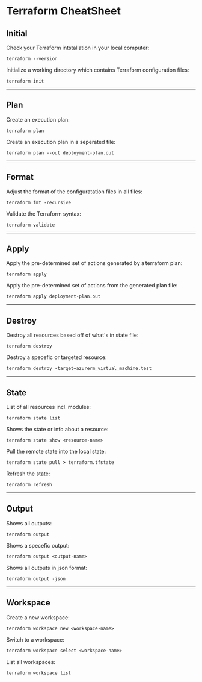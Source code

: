 # Terraform CheatSheet

## Initial
Check your Terraform intstallation in your local computer:
```
terraform --version
```

Initialize a working directory which contains Terraform configuration files:
```
terraform init
```
---
## Plan
Create an execution plan:
```
terraform plan
```

Create an execution plan in a seperated file:
```
terraform plan --out deployment-plan.out
```
---
## Format
Adjust the format of the configuratation files in all files:
```
terraform fmt -recursive 
```

Validate the Terraform syntax:
```
terraform validate
```
---
## Apply
Apply the pre-determined set of actions generated by a terraform plan:
```
terraform apply
```

Apply the pre-determined set of actions from the generated plan file:
```
terraform apply deployment-plan.out
```
---
## Destroy
Destroy all resources based off of what's in state file:
```
terraform destroy
```

Destroy a specefic or targeted resource:
```
terraform destroy -target=azurerm_virtual_machine.test
```
---
## State
List of all resources incl. modules:
```
terraform state list
```

Shows the state or info about a resource:
```
terraform state show <resource-name>
```

Pull the remote state into the local state:
```
terraform state pull > terraform.tfstate
```

Refresh the state:
```
terraform refresh
```
---
## Output
Shows all outputs:
```
terraform output
```

Shows a specefic output:
```
terraform output <output-name>
```

Shows all outputs in json format:
```
terraform output -json
```
---
## Workspace
Create a new workspace:
```
terraform workspace new <workspace-name>
```

Switch to a workspace:
```
terraform workspace select <workspace-name>
```

List all workspaces:
```
terraform workspace list
```